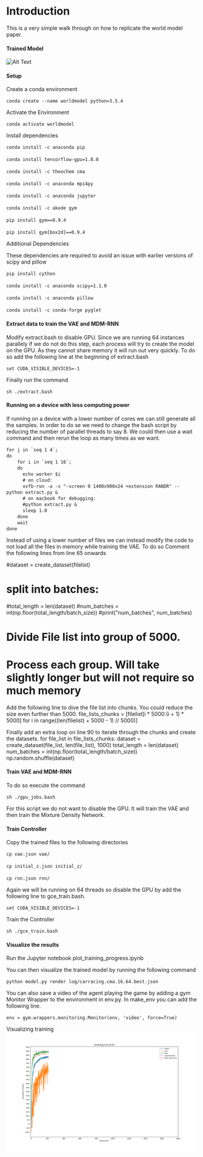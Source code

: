 # Introduction

This is a very simple walk through on how to replicate the world model paper. 

#### Trained Model
![Alt Text](visualize.gif)


#### Setup

Create a conda environment

```
conda create --name worldmodel python=3.5.4
```

Activate the Environment
```
conda activate worldmodel
```

Install dependencies
```
conda install -c anaconda pip

conda install tensorflow-gpu=1.8.0

conda install -c theochem cma

conda install -c anaconda mpi4py

conda install -c anaconda jupyter

conda install -c akode gym

pip install gym==0.9.4

pip install gym[box2d]==0.9.4
```

Additional Dependencies

These dependencies are required to avoid an issue with earlier versions of scipy and pillow

```
pip install cython

conda install -c anaconda scipy=1.1.0

conda install -c anaconda pillow

conda install -c conda-forge pyglet
```



#### Extract data to train the VAE and MDM-RNN
Modify extract.bash to disable GPU. Since we are running 64 instances parallely if we do not do this step, each 
process will try to create the model on the GPU. As they cannot share memory it will run out very quickly. 
To do so add the following line at the beginning of extract.bash

```
set CUDA_VISIBLE_DEVICES=-1
```

Finally run the command
```
sh ./extract.bash
```

#### Running on a device with less computing power

If running on a device with a lower number of cores we can still generate all the samples.
In order to do se we need to change the bash script by reducing the number of parallel threads to say 8.
We could then use a wait command and then rerun the loop as many times as we want.


```
for j in `seq 1 4`;
do
    for i in `seq 1 16`;
    do
      echo worker $i
      # on cloud:
      xvfb-run -a -s "-screen 0 1400x900x24 +extension RANDR" -- python extract.py &
      # on macbook for debugging:
      #python extract.py &
      sleep 1.0
    done
    wait
done
```

Instead of using a lower number of files we can instead modify the code to not load all the files in memory while training the VAE.
To do so Comment the following lines from line 65 onwards

#dataset = create_dataset(filelist)

# split into batches:
#total_length = len(dataset)
#num_batches = int(np.floor(total_length/batch_size))
#print("num_batches", num_batches)

# Divide File list into group of 5000.
# Process each group. Will take slightly longer but will not require so much memory

Add the following line to dive the file list into chunks. You could reduce the size even further than 5000.
file_lists_chunks = [filelist[i * 5000:(i + 1) * 5000] for i in range((len(filelist) + 5000 - 1) // 5000)]

Finally add an extra loop on line 90 to iterate through the chunks and create the datasets.
for file_list in file_lists_chunks:
    dataset = create_dataset(file_list, len(file_list), 1000)
    total_length = len(dataset)
    num_batches = int(np.floor(total_length/batch_size))
    np.random.shuffle(dataset)






#### Train VAE and MDM-RNN
To do so execute the command
```
sh ./gpu_jobs.bash
```

For this script we do not want to disable the GPU. It will train the VAE and then train the Mixture Density Network.

#### Train Controller

Copy the trained files to the following directories

```
cp vae.json vae/

cp initial_z.json initial_z/

cp rnn.json rnn/
```

Again we will be running on 64 threads so disable the GPU by add the following line to gce_train.bash.
```
set CUDA_VISIBLE_DEVICES=-1
```

Train the Controller
```
sh ./gce_train.bash
```


#### Visualize the results
Run the Jupyter notebook plot_training_progress.ipynb

You can then visualize the trained model by running the following command

```
python model.py render log/carracing.cma.16.64.best.json
```

You can also save a video of the agent playing the game by adding a gym Monitor Wrapper to the environment in env.py.
In make_env you can add the following line.
```
env = gym.wrappers.monitoring.Monitor(env, 'video', force=True)
```


Visualizing training
![Alt Text](carracing.cma.16.64.png)

